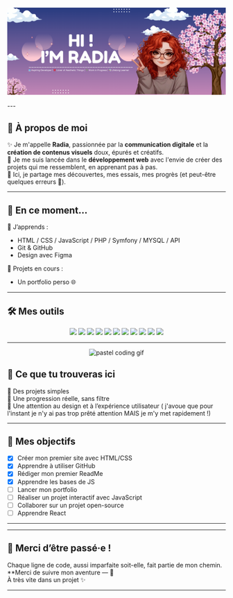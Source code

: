 <p align="center">
  <img src="banner.png" alt="banner github" />
</p>
---

## 🌷 À propos de moi

✨ Je m'appelle **Radia**, passionnée par la **communication digitale** et la **création de contenus visuels** doux, épurés et créatifs.  
🌈 Je me suis lancée dans le **développement web** avec l'envie de créer des projets qui me ressemblent, en apprenant pas à pas.  
🧁 Ici, je partage mes découvertes, mes essais, mes progrès (et peut-être quelques erreurs 👀).

---

## 🌼 En ce moment...

🧠 J’apprends :
- HTML / CSS / JavaScript / PHP / Symfony / MYSQL / API
- Git & GitHub
- Design avec Figma

🚧 Projets en cours :
- Un portfolio perso 🌐

---

## 🛠️ Mes outils

<p align="center">
  <img src="https://img.shields.io/badge/HTML5-FADADD?style=for-the-badge&logo=html5&logoColor=white"/>
  <img src="https://img.shields.io/badge/CSS3-D2F1E4?style=for-the-badge&logo=css3&logoColor=white"/>
  <img src="https://img.shields.io/badge/JavaScript-FFF5BA?style=for-the-badge&logo=javascript&logoColor=black"/>
  <img src="https://img.shields.io/badge/PHP-C9E7FF?style=for-the-badge&logo=php&logoColor=white"/>
  <img src="https://img.shields.io/badge/Symfony-E3D7FF?style=for-the-badge&logo=symfony&logoColor=black"/>
  <img src="https://img.shields.io/badge/MySQL-FADADD?style=for-the-badge&logo=mysql&logoColor=white"/>
  <img src="https://img.shields.io/badge/API-D2F1E4?style=for-the-badge&logo=swagger&logoColor=black"/>
  <img src="https://img.shields.io/badge/Git-C9E7FF?style=for-the-badge&logo=git&logoColor=white"/>
  <img src="https://img.shields.io/badge/GitHub-E3D7FF?style=for-the-badge&logo=github&logoColor=black"/>
  <img src="https://img.shields.io/badge/VSCode-FADADD?style=for-the-badge&logo=visualstudiocode&logoColor=white"/>
  <img src="https://img.shields.io/badge/Figma-C9E7FF?style=for-the-badge&logo=figma&logoColor=white"/>
  
</p>

---
<p align="center">
  <img src="https://media.giphy.com/media/v1.Y2lkPTc5MGI3NjExMmpzOHNoYXZ3MmpwaTAxNGFqeWRzank4eTA4MW5ma2hwejdhMHZ2byZlcD12MV9naWZzX3NlYXJjaCZjdD1n/cOSbH8NoUFt9MXbuie/giphy.gif" width="800" alt="pastel coding gif"/>
</p>


## 📁 Ce que tu trouveras ici

🧃 Des projets simples  
🌱 Une progression réelle, sans filtre  
🎨 Une attention au design et à l’expérience utilisateur ( j'avoue que pour l'instant je n'y ai pas trop prêté attention MAIS je m'y met rapidement !)

---

## 🎯 Mes objectifs

- [x] Créer mon premier site avec HTML/CSS
- [x] Apprendre à utiliser GitHub
- [x] Rédiger mon premier ReadMe
- [x] Apprendre les bases de JS 
- [ ] Lancer mon portfolio
- [ ] Réaliser un projet interactif avec JavaScript
- [ ] Collaborer sur un projet open-source
- [ ] Apprendre React

---

---

## 🧁 Merci d’être passé·e !

Chaque ligne de code, aussi imparfaite soit-elle, fait partie de mon chemin.  
**Merci de suivre mon aventure — 💌  
À très vite dans un projet ✨

---

